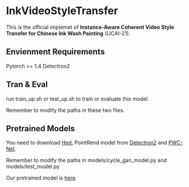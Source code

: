 # InkVideoStyleTransfer

This is the official implemet of **Instance-Aware Coherent Video Style Transfer for Chinese Ink Wash Painting** (IJCAI-21).

## Envienment Requirements 

Pytorch >= 1.4
Detectron2

## Tran & Eval
run train_up.sh or test_up.sh to train or evaluate this model.

Remember to modify the paths in these two files.

## Pretrained Models
You need to download [Hed](https://github.com/xwjabc/hed), PointRend model from [Detectron2](https://github.com/facebookresearch/detectron2/blob/main/docs/index.rst) and [PWC-Net](https://github.com/sniklaus/pytorch-pwc).

Remember to modify the paths in models/cycle_gan_model.py and models/test_model.py

Our pretrained model is [here](https://1drv.ms/u/s!AtiCcSW9ZS9IqAm0wM-D3DPz2Bqf?e=DDuqsm).
